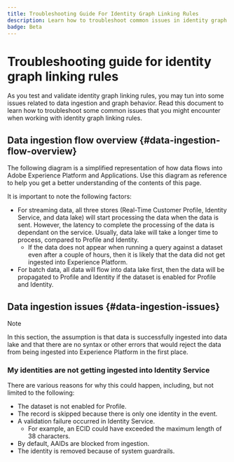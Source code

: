```yaml
---
title: Troubleshooting Guide For Identity Graph Linking Rules
description: Learn how to troubleshoot common issues in identity graph linking rules
badge: Beta
---
```

# Troubleshooting guide for identity graph linking rules

As you test and validate identity graph linking rules, you may tun into some issues related to data ingestion and graph behavior. Read this document to learn how to troubleshoot some common issues that you might encounter when working with identity graph linking rules.

## Data ingestion flow overview {#data-ingestion-flow-overview}

The following diagram is a simplified representation of how data flows into Adobe Experience Platform and Applications. Use this diagram as reference to help you get a better understanding of the contents of this page.

It is important to note the following factors:

* For streaming data, all three stores (Real-Time Customer Profile, Identity Service, and data lake) will start processing the data when the data is sent. However, the latency to complete the processing of the data is dependant on the service. Usually, data lake will take a longer time to process, compared to Profile and Identity.
  * If the data does not appear when running a query against a dataset even after a couple of hours, then it is likely that the data did not get ingested into Experience Platform.
* For batch data, all data will flow into data lake first, then the data will be propagated to Profile and Identity if the dataset is enabled for Profile and Identity.

## Data ingestion issues {#data-ingestion-issues}

>[!NOTE]
>
>In this section, the assumption is that data is successfully ingested into data lake and that there are no syntax or other errors that would reject the data from being ingested into Experience Platform in the first place.

### My identities are not getting ingested into Identity Service

There are various reasons for why this could happen, including, but not limited to the following:

* The dataset is not enabled for Profile.
* The record is skipped because there is only one identity in the event.
* A validation failure occurred in Identity Service.
  * For example, an ECID could have exceeded the maximum length of 38 characters.
* By default, AAIDs are blocked from ingestion.
* The identity is removed because of system guardrails.